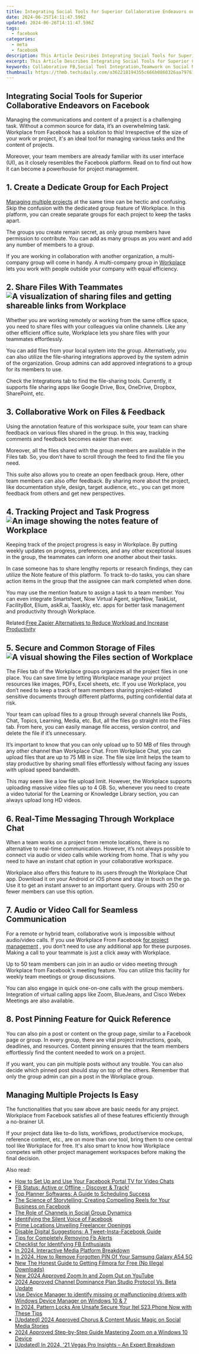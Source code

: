 ```yaml
---
title: Integrating Social Tools for Superior Collaborative Endeavors on Facebook
date: 2024-06-25T14:11:47.596Z
updated: 2024-06-26T14:11:47.596Z
tags:
  - facebook
categories:
  - meta
  - facebook
description: This Article Describes Integrating Social Tools for Superior Collaborative Endeavors on Facebook
excerpt: This Article Describes Integrating Social Tools for Superior Collaborative Endeavors on Facebook
keywords: Collaborative FB,Social Tool Integration,Teamwork on Social Media,Enhance Collaboration,Facebook Team Tools,Social Platform Synergy,Networking Social Strategies
thumbnail: https://thmb.techidaily.com/a362218194355c666b0860326aa79761dfe27d2518f12f424f4610cd1ffe517b.jpg
---
```


## Integrating Social Tools for Superior Collaborative Endeavors on Facebook

 Managing the communications and content of a project is a challenging task. Without a common source for data, it’s an overwhelming task. Workplace from Facebook has a solution to this! Irrespective of the size of your work or project, it's an ideal tool for managing various tasks and the content of projects.

 Moreover, your team members are already familiar with its user interface (UI), as it closely resembles the Facebook platform. Read on to find out how it can become a powerhouse for project management.

## 1\. Create a Dedicate Group for Each Project

[Managing multiple projects](https://www.makeuseof.com/the-best-project-portfolio-management-tools/) at the same time can be hectic and confusing. Skip the confusion with the dedicated group feature of Workplace. In this platform, you can create separate groups for each project to keep the tasks apart.

 The groups you create remain secret, as only group members have permission to contribute. You can add as many groups as you want and add any number of members to a group.

 If you are working in collaboration with another organization, a multi-company group will come in handy. A multi-company group in [Workplace](https://www.workplace.com/) lets you work with people outside your company with equal efficiency.

## 2\. Share Files With Teammates ![A visualization of sharing files and getting shareable links from Workplace](https://static1.makeuseofimages.com/wordpress/wp-content/uploads/2021/10/Workplace-for-PM-File-Sharing.jpg)

 Whether you are working remotely or working from the same office space, you need to share files with your colleagues via online channels. Like any other efficient office suite, Workplace lets you share files with your teammates effortlessly.

 You can add files from your local system into the group. Alternatively, you can also utilize the file-sharing integrations approved by the system admin of the organization. Group admins can add approved integrations to a group for its members to use.

 Check the Integrations tab to find the file-sharing tools. Currently, it supports file sharing apps like Google Drive, Box, OneDrive, Dropbox, SharePoint, etc.

## 3\. Collaborative Work on Files & Feedback

 Using the annotation feature of this workspace suite, your team can share feedback on various files shared in the group. In this way, tracking comments and feedback becomes easier than ever.

 Moreover, all the files shared with the group members are available in the Files tab. So, you don’t have to scroll through the feed to find the file you need.

 This suite also allows you to create an open feedback group. Here, other team members can also offer feedback. By sharing more about the project, like documentation style, design, target audience, etc., you can get more feedback from others and get new perspectives.

## 4\. Tracking Project and Task Progress ![An image showing the notes feature of Workplace](https://static1.makeuseofimages.com/wordpress/wp-content/uploads/2021/10/Workplace-for-PM-Notes.jpg)

 Keeping track of the project progress is easy in Workplace. By putting weekly updates on progress, preferences, and any other exceptional issues in the group, the teammates can inform one another about their tasks.

 In case someone has to share lengthy reports or research findings, they can utilize the Note feature of this platform. To track to-do tasks, you can share action items in the group that the assignee can mark completed when done.

 You may use the mention feature to assign a task to a team member. You can even integrate Smartsheet, Now Virtual Agent, signNow, TaskList, FacilityBot, Elium, askR.ai, Taaskly, etc. apps for better task management and productivity through Workplace.

 Related:[Free Zapier Alternatives to Reduce Workload and Increase Productivity](https://www.makeuseof.com/free-zapier-alternatives-increase-productivity/)

## 5\. Secure and Common Storage of Files ![A visual showing the Files section of Workplace](https://static1.makeuseofimages.com/wordpress/wp-content/uploads/2021/10/Workplace-for-PM-Files.jpg)

 The Files tab of the Workplace groups organizes all the project files in one place. You can save time by letting Workplace manage your project resources like images, PDFs, Excel sheets, etc. If you use Workplace, you don’t need to keep a track of team members sharing project-related sensitive documents through different platforms, putting confidential data at risk.

 Your team can upload files to a group through several channels like Posts, Chat, Topics, Learning, Media, etc. But, all the files go straight into the Files tab. From here, you can easily manage file access, version control, and delete the file if it’s unnecessary.

 It’s important to know that you can only upload up to 50 MB of files through any other channel than Workplace Chat. From Workplace Chat, you can upload files that are up to 75 MB in size. The file size limit helps the team to stay productive by sharing small files effortlessly without facing any issues with upload speed bandwidth.

 This may seem like a low file upload limit. However, the Workplace supports uploading massive video files up to 4 GB. So, whenever you need to create a video tutorial for the Learning or Knowledge Library section, you can always upload long HD videos.

## 6\. Real-Time Messaging Through Workplace Chat

 When a team works on a project from remote locations, there is no alternative to real-time communication. However, it’s not always possible to connect via audio or video calls while working from home. That is why you need to have an instant chat option in your collaborative workspace.

 Workplace also offers this feature to its users through the Workplace Chat app. Download it on your Android or iOS phone and stay in touch on the go. Use it to get an instant answer to an important query. Groups with 250 or fewer members can use this option.

## 7\. Audio or Video Call for Seamless Communication

 For a remote or hybrid team, collaborative work is impossible without audio/video calls. If you use Workplace From Facebook [for project management](https://www.makeuseof.com/best-free-asana-alternatives-project-management/) , you don’t need to use any additional app for these purposes. Making a call to your teammate is just a click away with Workplace.

 Up to 50 team members can join in an audio or video meeting through Workplace from Facebook's meeting feature. You can utilize this facility for weekly team meetings or group discussions.

 You can also engage in quick one-on-one calls with the group members. Integration of virtual calling apps like Zoom, BlueJeans, and Cisco Webex Meetings are also available.

## 8\. Post Pinning Feature for Quick Reference

 You can also pin a post or content on the group page, similar to a Facebook page or group. In every group, there are vital project instructions, goals, deadlines, and resources. Content pinning ensures that the team members effortlessly find the content needed to work on a project.

 If you want, you can pin multiple posts without any trouble. You can also decide which pinned post should stay on top of the others. Remember that only the group admin can pin a post in the Workplace group.

## Managing Multiple Projects Is Easy

 The functionalities that you saw above are basic needs for any project. Workplace from Facebook satisfies all of these features efficiently through a no-brainer UI.

 If your project data like to-do lists, workflows, product/service mockups, reference content, etc., are on more than one tool, bring them to one central tool like Workplace for free. It's also smart to know how Workplace competes with other project management workspaces before making the final decision.


<ins class="adsbygoogle"
     style="display:block"
     data-ad-format="autorelaxed"
     data-ad-client="ca-pub-7571918770474297"
     data-ad-slot="1223367746"></ins>



<ins class="adsbygoogle"
     style="display:block"
     data-ad-client="ca-pub-7571918770474297"
     data-ad-slot="8358498916"
     data-ad-format="auto"
     data-full-width-responsive="true"></ins>

<span class="atpl-alsoreadstyle">Also read:</span>
<div><ul>
<li><a href="https://facebook.techidaily.com/how-to-set-up-and-use-your-facebook-portal-tv-for-video-chats/"><u>How to Set Up and Use Your Facebook Portal TV for Video Chats</u></a></li>
<li><a href="https://facebook.techidaily.com/1719150171652-fb-status-active-or-offline-discover-and-track/"><u>FB Status: Active or Offline - Discover & Track!</u></a></li>
<li><a href="https://facebook.techidaily.com/top-planner-softwares-a-guide-to-scheduling-success/"><u>Top Planner Softwares: A Guide to Scheduling Success</u></a></li>
<li><a href="https://facebook.techidaily.com/the-science-of-storytelling-creating-compelling-reels-for-your-business-on-facebook/"><u>The Science of Storytelling: Creating Compelling Reels for Your Business on Facebook</u></a></li>
<li><a href="https://facebook.techidaily.com/the-role-of-channels-in-social-group-dynamics/"><u>The Role of Channels in Social Group Dynamics</u></a></li>
<li><a href="https://facebook.techidaily.com/identifying-the-silent-voice-of-facebook/"><u>Identifying the Silent Voice of Facebook</u></a></li>
<li><a href="https://facebook.techidaily.com/prime-locations-unveiling-freelancer-openings/"><u>Prime Locations Unveiling Freelancer Openings</u></a></li>
<li><a href="https://facebook.techidaily.com/disable-digital-suggestions-a-tweet-insta-facebook-guide/"><u>Disable Digital Suggestions: A Tweet-Insta-Facebook Guide</u></a></li>
<li><a href="https://facebook.techidaily.com/tips-for-completely-removing-fb-alerts/"><u>Tips for Completely Removing Fb Alerts</u></a></li>
<li><a href="https://facebook.techidaily.com/checklist-for-identifying-fb-enthusiasts/"><u>Checklist for Identifying FB Enthusiasts</u></a></li>
<li><a href="https://extra-support.techidaily.com/in-2024-interactive-media-platform-breakdown/"><u>In 2024, Interactive Media Platform Breakdown</u></a></li>
<li><a href="https://android-unlock.techidaily.com/in-2024-how-to-remove-forgotten-pin-of-your-samsung-galaxy-a54-5g-by-drfone-android/"><u>In 2024, How to Remove Forgotten PIN Of Your Samsung Galaxy A54 5G</u></a></li>
<li><a href="https://video-creation-software.techidaily.com/new-the-honest-guide-to-getting-filmora-for-free-no-illegal-downloads/"><u>New The Honest Guide to Getting Filmora for Free (No Illegal Downloads)</u></a></li>
<li><a href="https://ai-video-editing.techidaily.com/new-2024-approved-zoom-in-and-zoom-out-on-youtube/"><u>New 2024 Approved Zoom In and Zoom Out on YouTube</u></a></li>
<li><a href="https://youtube-video-recordings.techidaily.com/2024-approved-channel-dominance-plan-studio-protocol-vs-beta-update/"><u>2024 Approved  Channel Dominance Plan  Studio Protocol Vs. Beta Update</u></a></li>
<li><a href="https://techidaily.com/use-device-manager-to-identify-missing-or-malfunctioning-drivers-with-windows-device-manager-on-windows-10-and-7-by-drivereasy-guide/"><u>Use Device Manager to identify missing or malfunctioning drivers with Windows Device Manager on Windows 10 & 7</u></a></li>
<li><a href="https://unlock-android.techidaily.com/in-2024-pattern-locks-are-unsafe-secure-your-itel-s23-phone-now-with-these-tips-by-drfone-android/"><u>In 2024, Pattern Locks Are Unsafe Secure Your Itel S23 Phone Now with These Tips</u></a></li>
<li><a href="https://instagram-video-recordings.techidaily.com/updated-2024-approved-chorus-and-content-music-magic-on-social-media-stories/"><u>[Updated] 2024 Approved  Chorus & Content  Music Magic on Social Media Stories</u></a></li>
<li><a href="https://extra-skills.techidaily.com/2024-approved-step-by-step-guide-mastering-zoom-on-a-windows-10-device/"><u>2024 Approved  Step-by-Step Guide  Mastering Zoom on a Windows 10 Device</u></a></li>
<li><a href="https://vp-tips.techidaily.com/updated-in-2024-21-vegas-pro-insights-an-expert-breakdown/"><u>[Updated] In 2024, '21 Vegas Pro Insights – An Expert Breakdown</u></a></li>
</ul></div>
